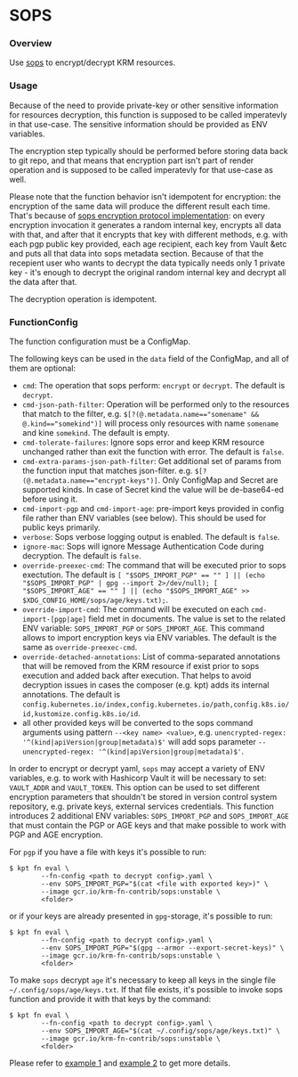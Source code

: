 # SOPS

### Overview

Use [sops] to encrypt/decrypt KRM resources.

### Usage

Because of the need to provide private-key or other sensitive information for
resources decryption, this function is supposed to be called imperatevly in that use-case.
The sensitive information should be provided as ENV variables.

The encryption step typically should be performed before storing data back to git repo,
and that means that encryption part isn't part of render operation and is supposed to be called
imperatevly for that use-case as well.

Please note that the function behavior isn't idempotent for encryption: the encryption of the same data
will produce the different result each time. That's because of [sops encryption protocol implementation](https://github.com/mozilla/sops#encryption-protocol):
on every encryption invocation it generates a random internal key, encrypts all data with that, and after that it encrypts that key with different methods, e.g. with each pgp public key provided, each age recipient, each key from Vault &etc and puts all that data into sops metadata section. Because of that the recepient user who wants to decrypt the data typically needs only 1 private key - it's enough to decrypt the original random internal key and decrypt all the data after that.

The decryption operation is idempotent.


### FunctionConfig

The function configuration must be a ConfigMap.

The following keys can be used in the `data` field of the ConfigMap, and all of
them are optional:

- `cmd`: The operation that sops perform: `encrypt` or `decrypt`. The default
  is `decrypt`.
- `cmd-json-path-filter`: Operation will be performed only to the resources that match
  to the filter, e.g. `$[?(@.metadata.name=="somename" && @.kind=="somekind")]` will
  process only resources with name `somename` and kine `somekind`. The default is empty.
- `cmd-tolerate-failures`: Ignore sops error and keep KRM resource unchanged rather than
  exit the function with error. The default is `false`.
- `cmd-extra-params-json-path-filter`: Get additional set of params from the function input that matches json-filter. e.g. `$[?(@.metadata.name=="encrypt-keys")]`. Only
  ConfigMap and Secret are supported kinds. In case of Secret kind the value will be de-base64-ed before using it.
- `cmd-import-pgp` and `cmd-import-age`: pre-import keys provided in config file rather than ENV variables (see below). This should be used for public keys primarily.
- `verbose`: Sops verbose logging output is enabled. The default is `false`.
- `ignore-mac`: Sops will ignore Message Authentication Code during decryption. The default
  is `false`.
- `override-preexec-cmd`: The command that will be executed prior to sops exectution. The default is
  `[ "$SOPS_IMPORT_PGP" == "" ] || (echo "$SOPS_IMPORT_PGP" | gpg --import 2>/dev/null); [ "$SOPS_IMPORT_AGE" == "" ] || (echo "$SOPS_IMPORT_AGE" >> $XDG_CONFIG_HOME/sops/age/keys.txt);`.
- `override-import-cmd`: The command will be executed on each `cmd-import-[pgp|age]` field met in documents. The value is set to the 
  related ENV variable: `SOPS_IMPORT_PGP` or `SOPS_IMPORT_AGE`. This command allows to import encryption keys via ENV variables. The default is the same as `override-preexec-cmd`.
- `override-detached-annotations`: List of comma-separated annotations that will be removed from the KRM resource
  if exist prior to sops execution and added back after execution. That helps to avoid decryption issues
  in cases the composer (e.g. kpt) adds its internal annotations. The default is
  `config.kubernetes.io/index,config.kubernetes.io/path,config.k8s.io/id,kustomize.config.k8s.io/id`.
- all other provided keys will be converted to the sops command arguments using pattern `--<key name> <value>`, e.g.
  `unencrypted-regex: '^(kind|apiVersion|group|metadata)$'` will add sops parameter `--unencrypted-regex: '^(kind|apiVersion|group|metadata)$'`.

In order to encrypt or decrypt yaml, `sops` may accept a variety of ENV variables, e.g. to work
with Hashicorp Vault it will be necessary to set: `VAULT_ADDR` and
`VAULT_TOKEN`. This option can be used to set different encryption parameters that shouldn't be stored
in version control system repository, e.g. private keys, external services credentials.
This function introduces 2 additional ENV variables: `SOPS_IMPORT_PGP` and `SOPS_IMPORT_AGE` that must contain the PGP or AGE keys and that
make possible to work with PGP and AGE encryption.

For `pgp` if you have a file with keys it's possible to run:

```shell
$ kpt fn eval \
        --fn-config <path to decrypt config>.yaml \
        --env SOPS_IMPORT_PGP="$(cat <file with exported key>)" \
        --image gcr.io/krm-fn-contrib/sops:unstable \
        <folder>
```

or if your keys are already presented in `gpg`-storage, it's possible to run:

```shell
$ kpt fn eval \
        --fn-config <path to decrypt config>.yaml \
        --env SOPS_IMPORT_PGP="$(gpg --armor --export-secret-keys)" \
        --image gcr.io/krm-fn-contrib/sops:unstable \
        <folder>
```

To make `sops` decrypt `age` it's necessary to keep all keys in the single file `~/.config/sops/age/keys.txt`. If that file exists, it's possible to invoke sops function and provide it with that keys by the command:

```shell
$ kpt fn eval \
        --fn-config <path to decrypt config>.yaml \
        --env SOPS_IMPORT_AGE="$(cat ~/.config/sops/age/keys.txt)" \
        --image gcr.io/krm-fn-contrib/sops:unstable \
        <folder>
```

Please refer to [example 1] and [example 2] to get more details.

[sops]: https://github.com/mozilla/sops
[example 1]: /contrib/examples/sops-age/
[example 2]: /contrib/examples/sops-pgp-and-age/
